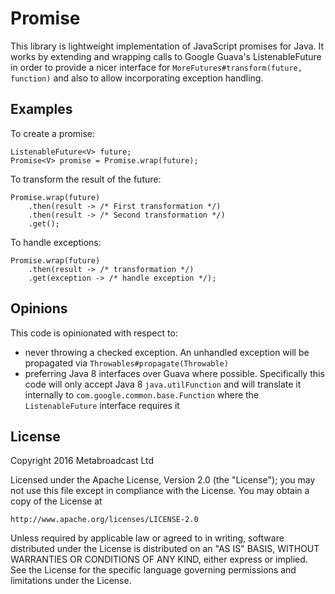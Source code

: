 # Promise

This library is lightweight implementation of JavaScript promises
for Java. It works by extending and wrapping calls to Google
Guava's ListenableFuture in order to provide a nicer interface
for `MoreFutures#transform(future, function)` and also to allow 
incorporating exception handling.

## Examples

To create a promise:
```
ListenableFuture<V> future;
Promise<V> promise = Promise.wrap(future);
```

To transform the result of the future:
```
Promise.wrap(future)
    .then(result -> /* First transformation */)
    .then(result -> /* Second transformation */)
    .get();
```

To handle exceptions:
```
Promise.wrap(future)
    .then(result -> /* transformation */)
    .get(exception -> /* handle exception */);
```

## Opinions

This code is opinionated with respect to:

- never throwing a checked exception. An unhandled exception will be 
propagated via `Throwables#propagate(Throwable)`
- preferring Java 8 interfaces over Guava where possible. 
Specifically this code will only accept Java 8 `java.utilFunction` 
and will translate it internally to `com.google.common.base.Function` 
where the `ListenableFuture` interface requires it

## License

Copyright 2016 Metabroadcast Ltd

Licensed under the Apache License, Version 2.0 (the "License");
you may not use this file except in compliance with the License.
You may obtain a copy of the License at

    http://www.apache.org/licenses/LICENSE-2.0

Unless required by applicable law or agreed to in writing, software
distributed under the License is distributed on an "AS IS" BASIS,
WITHOUT WARRANTIES OR CONDITIONS OF ANY KIND, either express or implied.
See the License for the specific language governing permissions and
limitations under the License.
